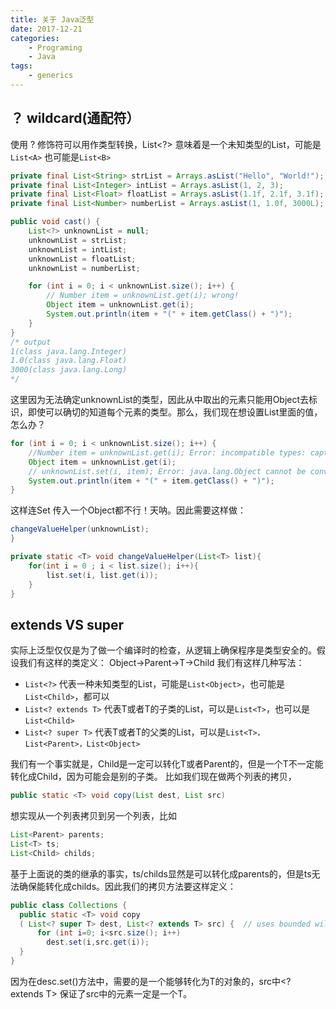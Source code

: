 ```yaml
---
title: 关于 Java泛型
date: 2017-12-21
categories:  
    - Programing
    - Java
tags:
	- generics
---
```

## ？ wildcard(通配符）
使用 ? 修饰符可以用作类型转换，List<?> 意味着是一个未知类型的List，可能是`List<A>` 也可能是`List<B>`
```java
private final List<String> strList = Arrays.asList("Hello", "World!");
private final List<Integer> intList = Arrays.asList(1, 2, 3);
private final List<Float> floatList = Arrays.asList(1.1f, 2.1f, 3.1f);
private final List<Number> numberList = Arrays.asList(1, 1.0f, 3000L);

public void cast() {
    List<?> unknownList = null;
    unknownList = strList;
    unknownList = intList;
    unknownList = floatList;
    unknownList = numberList;

    for (int i = 0; i < unknownList.size(); i++) {
        // Number item = unknownList.get(i); wrong! 
        Object item = unknownList.get(i);
        System.out.println(item + "(" + item.getClass() + ")");
    }
}
/* output
1(class java.lang.Integer)
1.0(class java.lang.Float)
3000(class java.lang.Long)
*/
```
这里因为无法确定unknownList的类型，因此从中取出的元素只能用Object去标识，即使可以确切的知道每个元素的类型。那么，我们现在想设置List里面的值，怎么办？
```java
for (int i = 0; i < unknownList.size(); i++) {
    //Number item = unknownList.get(i); Error: incompatible types: capture#1 of ? cannot be converted to java.lang.Number
    Object item = unknownList.get(i);
    // unknownList.set(i, item); Error: java.lang.Object cannot be converted to capture#1 of ?
    System.out.println(item + "(" + item.getClass() + ")");
}
```
这样连Set 传入一个Object都不行！天呐。因此需要这样做：
```java
changeValueHelper(unknownList);
}

private static <T> void changeValueHelper(List<T> list){
    for(int i = 0 ; i < list.size(); i++){
        list.set(i, list.get(i));
    }
}
```

## extends VS super
实际上泛型仅仅是为了做一个编译时的检查，从逻辑上确保程序是类型安全的。假设我们有这样的类定义：
Object->Parent->T->Child
我们有这样几种写法：

* ```List<?>``` 代表一种未知类型的List，可能是```List<Object>```，也可能是```List<Child>```，都可以
* ```List<? extends T>``` 代表T或者T的子类的List，可以是```List<T>```，也可以是```List<Child> ```
* ```List<? super T>``` 代表T或者T的父类的List，可以是```List<T>，List<Parent>，List<Object>```

我们有一个事实就是，Child是一定可以转化T或者Parent的，但是一个T不一定能转化成Child，因为可能会是别的子类。
比如我们现在做两个列表的拷贝，
```java
public static <T> void copy(List dest, List src)
```
想实现从一个列表拷贝到另一个列表，比如
```java
List<Parent> parents;
List<T> ts;
List<Child> childs;
```
基于上面说的类的继承的事实，ts/childs显然是可以转化成parents的，但是ts无法确保能转化成childs。因此我们的拷贝方法要这样定义：
```java
public class Collections { 
  public static <T> void copy  
  ( List<? super T> dest, List<? extends T> src) {  // uses bounded wildcards 
      for (int i=0; i<src.size(); i++) 
        dest.set(i,src.get(i)); 
  } 
}
```
因为在desc.set()方法中，需要的是一个能够转化为T的对象的，src中<? extends T> 保证了src中的元素一定是一个T。
